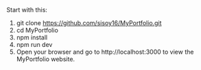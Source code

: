Start with this:

1. git clone https://github.com/sisoy16/MyPortfolio.git
2. cd MyPortfolio
3. npm install 
4. npm run dev 
5. Open your browser and go to http://localhost:3000 to view the MyPortfolio website.

